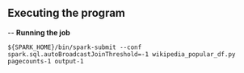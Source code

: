 ## Executing the program

-- **Running the job**

```
${SPARK_HOME}/bin/spark-submit --conf spark.sql.autoBroadcastJoinThreshold=-1 wikipedia_popular_df.py pagecounts-1 output-1
```
